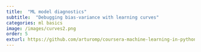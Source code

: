 ```yaml
---
title:  "ML model diagnostics"
subtitle:  "Debugging bias-variance with learning curves"
categories: ml basics
image: /images/curves2.png
order: 5
exturl: https://github.com/arturomp/coursera-machine-learning-in-python/blob/master/bias-variance-learning-curves.ipynb
---
```

